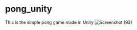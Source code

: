 # pong_unity
This is the simple pong game made in Unity 
![Screenshot (93)](https://user-images.githubusercontent.com/68957369/210141314-b4021479-43a8-4ea8-bd30-5cebb002415e.png)
